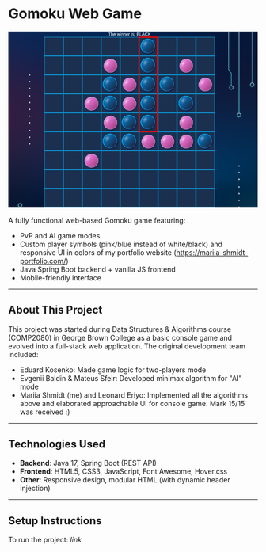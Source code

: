 # Gomoku Web Game

![Gomoku](board.png)

A fully functional web-based Gomoku game featuring:
- PvP and AI game modes 
- Custom player symbols (pink/blue instead of white/black) and responsive UI in colors of my portfolio website (https://mariia-shmidt-portfolio.com/)
- Java Spring Boot backend + vanilla JS frontend 
- Mobile-friendly interface 

---

## About This Project

This project was started during Data Structures & Algorithms course (COMP2080) in George Brown College as a basic console game and evolved into a full-stack web application.
The original development team included:
- Eduard Kosenko: Made game logic for two-players mode
- Evgenii Baldin & Mateus Sfeir: Developed minimax algorithm for "AI" mode
- Mariia Shmidt (me) and Leonard Eriyo: Implemented all the algorithms above and elaborated approachable UI for console game.
Mark 15/15 was received :)
---

## Technologies Used

- **Backend**: Java 17, Spring Boot (REST API)
- **Frontend**: HTML5, CSS3, JavaScript, Font Awesome, Hover.css
- **Other**: Responsive design, modular HTML (with dynamic header injection)

---

## Setup Instructions

To run the project: *link*



